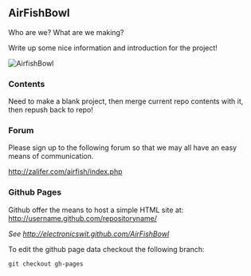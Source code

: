 ## AirFishBowl
Who are we? What are we making?

Write up some nice information and introduction for the project!

![AirfishBowl](http://electronicswit.github.com/AirFishBowl/airfishbowl-task-layout.png)

### Contents
Need to make a blank project, then merge current repo contents with it, then repush back to repo!

### Forum
Please sign up to the following forum so that we may all have an easy means of communication.

http://zalifer.com/airfish/index.php


### Github Pages
Github offer the means to host a simple HTML site at: http://username.github.com/repositoryname/

_See http://electronicswit.github.com/AirFishBowl_

To edit the github page data checkout the following branch:

    git checkout gh-pages
